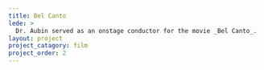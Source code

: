 ```yaml
---
title: Bel Canto 
lede: >
  Dr. Aubin served as an onstage conductor for the movie _Bel Canto_.
layout: project
project_catagory: film 
project_order: 2
---
```


